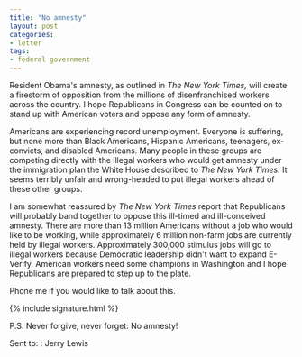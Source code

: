 ```yaml
---
title: "No amnesty"
layout: post
categories:
- letter
tags:
- federal government
---
```


Resident Obama's amnesty, as outlined in *The New York Times,* will create a firestorm of opposition from the millions of disenfranchised workers across the country. I hope Republicans in Congress can be counted on to stand up with American voters and oppose any form of amnesty.

Americans are experiencing record unemployment. Everyone is suffering, but none more than Black Americans, Hispanic Americans, teenagers, ex-convicts, and disabled Americans. Many people in these groups are competing directly with the illegal workers who would get amnesty under the immigration plan the White House described to *The New York Times.* It seems terribly unfair and wrong-headed to put illegal workers ahead of these other groups.

I am somewhat reassured by *The New York Times* report that Republicans will probably band together to oppose this ill-timed and ill-conceived amnesty. There are more than 13 million Americans without a job who would like to be working, while approximately 6 million non-farm jobs are currently held by illegal workers. Approximately 300,000 stimulus jobs will go to illegal workers because Democratic leadership didn't want to expand E-Verify. American workers need some champions in Washington and I hope Republicans are prepared to step up to the plate.

Phone me if you would like to talk about this.

{% include signature.html %}

P.S. Never forgive, never forget: No amnesty!

Sent to:
: Jerry Lewis
